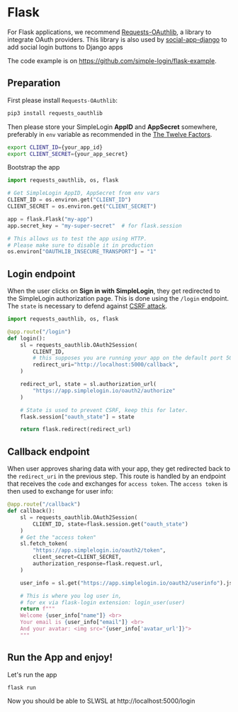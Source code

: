 # Flask

For Flask applications, we recommend [Requests-OAuthlib](https://github.com/requests/requests-oauthlib), a library to integrate OAuth providers. This library is also used by [social-app-django](https://github.com/python-social-auth/social-app-django) to add social login buttons to Django apps

The code example is on https://github.com/simple-login/flask-example.

## Preparation
First please install `Requests-OAuthlib`:

```bash
pip3 install requests_oauthlib
```

Then please store your SimpleLogin **AppID** and **AppSecret** somewhere, preferably in `env` variable as recommended in the [The Twelve Factors](https://12factor.net).

```bash
export CLIENT_ID={your_app_id}
export CLIENT_SECRET={your_app_secret}
```

Bootstrap the app

```python
import requests_oauthlib, os, flask

# Get SimpleLogin AppID, AppSecret from env vars
CLIENT_ID = os.environ.get("CLIENT_ID")
CLIENT_SECRET = os.environ.get("CLIENT_SECRET")

app = flask.Flask("my-app")
app.secret_key = "my-super-secret"  # for flask.session

# This allows us to test the app using HTTP.
# Please make sure to disable it in production
os.environ["OAUTHLIB_INSECURE_TRANSPORT"] = "1"
```

## Login endpoint

When the user clicks on **Sign in with SimpleLogin**, they get redirected to the SimpleLogin authorization page. This is done using the `/login` endpoint. The `state` is necessary to defend against [CSRF attack](https://www.shellvoide.com/hacks/cross-site-request-forgery-attack-on-oauth2-protocol/).

```python
import requests_oauthlib, os, flask

@app.route("/login")
def login():
    sl = requests_oauthlib.OAuth2Session(
        CLIENT_ID,
        # this supposes you are running your app on the default port 5000
        redirect_uri="http://localhost:5000/callback",
    )

    redirect_url, state = sl.authorization_url(
        "https://app.simplelogin.io/oauth2/authorize"
    )

    # State is used to prevent CSRF, keep this for later.
    flask.session["oauth_state"] = state

    return flask.redirect(redirect_url)
```

## Callback endpoint

When user approves sharing data with your app, they get redirected back to the `redirect_uri` in the previous step. This route is handled by an endpoint that receives the `code` and exchanges for `access token`. The `access token` is then used to exchange for user info:

```python
@app.route("/callback")
def callback():
    sl = requests_oauthlib.OAuth2Session(
        CLIENT_ID, state=flask.session.get("oauth_state")
    )
    # Get the "access token"
    sl.fetch_token(
        "https://app.simplelogin.io/oauth2/token",
        client_secret=CLIENT_SECRET,
        authorization_response=flask.request.url,
    )

    user_info = sl.get("https://app.simplelogin.io/oauth2/userinfo").json()

    # This is where you log user in,
    # for ex via flask-login extension: login_user(user)
    return f"""
    Welcome {user_info["name"]} <br>
    Your email is {user_info["email"]} <br>
    And your avatar: <img src="{user_info['avatar_url']}">
    """
```

## Run the App and enjoy!

Let's run the app

```bash
flask run
```

Now you should be able to SLWSL at http://localhost:5000/login

